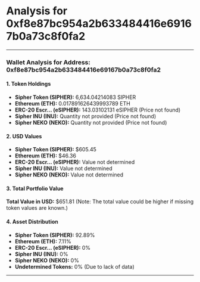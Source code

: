 # Analysis for 0xf8e87bc954a2b633484416e69167b0a73c8f0fa2

______________________________________________________________________

### Wallet Analysis for Address: 0xf8e87bc954a2b633484416e69167b0a73c8f0fa2

#### 1. Token Holdings

- **Sipher Token (SIPHER):** 6,634.04214083 SIPHER
- **Ethereum (ETH):** 0.017891626439993789 ETH
- **ERC-20 Escr... (eSIPHER):** 143.03102131 eSIPHER (Price not found)
- **Sipher INU (INU):** Quantity not provided (Price not found)
- **Sipher NEKO (NEKO):** Quantity not provided (Price not found)

#### 2. USD Values

- **Sipher Token (SIPHER):** $605.45
- **Ethereum (ETH):** $46.36
- **ERC-20 Escr... (eSIPHER):** Value not determined
- **Sipher INU (INU):** Value not determined
- **Sipher NEKO (NEKO):** Value not determined

#### 3. Total Portfolio Value

**Total Value in USD:** $651.81
(Note: The total value could be higher if missing token values are known.)

#### 4. Asset Distribution

- **Sipher Token (SIPHER):** 92.89%
- **Ethereum (ETH):** 7.11%
- **ERC-20 Escr... (eSIPHER):** 0%
- **Sipher INU (INU):** 0%
- **Sipher NEKO (NEKO):** 0%
- **Undetermined Tokens:** 0% (Due to lack of data)

______________________________________________________________________
